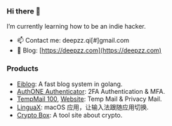 ### Hi there 👋

<!--
**deepzz0/deepzz0** is a ✨ _special_ ✨ repository because its `README.md` (this file) appears on your GitHub profile.

Here are some ideas to get you started:

- 🔭 I’m currently working on ...
- 🌱 I’m currently learning ...
- 👯 I’m looking to collaborate on ...
- 🤔 I’m looking for help with ...
- 💬 Ask me about ...
- 📫 How to reach me: ...
- 😄 Pronouns: ...
- ⚡ Fun fact: ...
-->

<img align="right" src="https://github-readme-stats.vercel.app/api?username=deepzz0&show_icons=true&icon_color=0366d6&text_color=2ea44f&bg_color=ffffff&hide_title=true"  alt=""/>

I’m currently learning how to be an indie hacker.

- 📫 Contact me: deepzz.qi[#]gmail.com
- 📝 Blog: [https://deepzz.com](https://deepzz.com)

### Products

- [Eiblog](https://github.com/eiblog/eiblog): A fast blog system in golang.
- [AuthONE Authenticator](https://apps.apple.com/us/app/authone-authenticator/id6467347432): 2FA Authentication & MFA.
- [TempMail 100](https://apps.apple.com/app/id6593689186), [Website](https://tempmail100.com): Temp Mail & Privacy Mail.
- [LinguaX](https://linguax.app): macOS 应用，让输入法跟随应用切换.
- [Crypto Box](https://box.deepzz.com/): A tool site about crypto.
